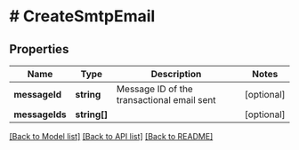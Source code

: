 # # CreateSmtpEmail

## Properties

Name | Type | Description | Notes
------------ | ------------- | ------------- | -------------
**messageId** | **string** | Message ID of the transactional email sent | [optional]
**messageIds** | **string[]** |  | [optional]

[[Back to Model list]](../../README.md#models) [[Back to API list]](../../README.md#endpoints) [[Back to README]](../../README.md)
